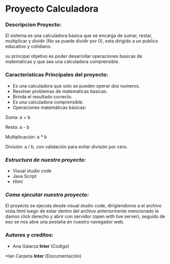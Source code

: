 # **Proyecto Calculadora**

### **Descripcion Proyecto:** 
El sistema es una calculadora basica que se encarga de sumar, restar, multiplicar y dividir (No se puede dividir por 0), esta dirigido a un publico educativo y cotidiano.

su principal objetivo es poder desarrollar operaciones basicas de matematicas y que sea una calculadora comprensible.

### **Caracteristicas Principales del proyecto:**
* Es una calculadora que solo se pueden operar dos numeros.
* Resolver problemas de matematicas basicas.
* Brinda el resultado correcto.
* Es una calculadora comprensible.
* Operaciones matemáticas básicas:

Suma: a + b

Resta: a - b

Multiplicación: a * b

División: a / b, con validación para evitar división por cero.

### *Estructura de nuestro proyecto:*

* Visual studio code
* Java Script
* Html

### *Como ejecutar nuestro proyecto:*

El proyecto se ejecuta desde visual studio code, dirigiendonos a el archivo vista.html luego de estar dentro del archivo anteriormente mencionado le damos click derecho y abrir con servidor (open with live server), seguido de eso se nos abre una pestaña en nuestro navegador web.

### Autores y creditos:
* Ana Galarza **Inter** (Codigo)

*Ian Carpeta **Inter** (Documentación)